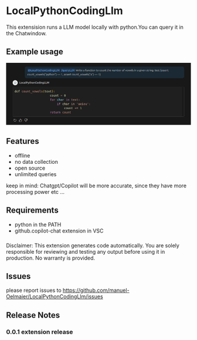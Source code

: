 # LocalPythonCodingLlm 

This extensision runs a LLM model locally with python.You can query it in the Chatwindow.

## Example usage
![The users asks: @LocalPythonCodingLLM /queryLLM Write a function to count the number of vowels in a given string. test {assert count_vowels("python") == 1, assert count_vowels("a") == 1. The model answers with correct code} ](Images/example-Query.png)
## Features
- offline 
- no data collection
- open source 
- unlimited queries

keep in mind: Chatgpt/Copilot will be more accurate, since they have more processing power etc ...


## Requirements
- python in the PATH
- github.copilot-chat extension in VSC

###
Disclaimer: This extension generates code automatically. You are solely responsible for reviewing and testing any output before using it in production. No warranty is provided.

## Issues

please report issues to https://github.com/manuel-Oelmaier/LocalPythonCodingLlm/issues

## Release Notes

### 0.0.1 extension release




